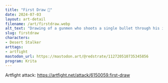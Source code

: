 ```yaml
---
title: "First Draw 🔫"
date: 2024-07-03
layout: art-detail
filename: /art/firstdraw.webp
alt_text: "Drawing of a gunmen who shoots a single bullet through his index finger. He is clad in a really cool bright red cape, and just the right amount of belts. He does not have a human face, but some kind of mechanoid face mask with some sick green goggles."
slug: firstdraw
characters:
- Desert Stalker
arttags:
- artfight
mastodon_url: https://mastodon.art/@redstrate/112720510735345856
program: Krita
---
```

Artfight attack: https://artfight.net/attack/6150059.first-draw
